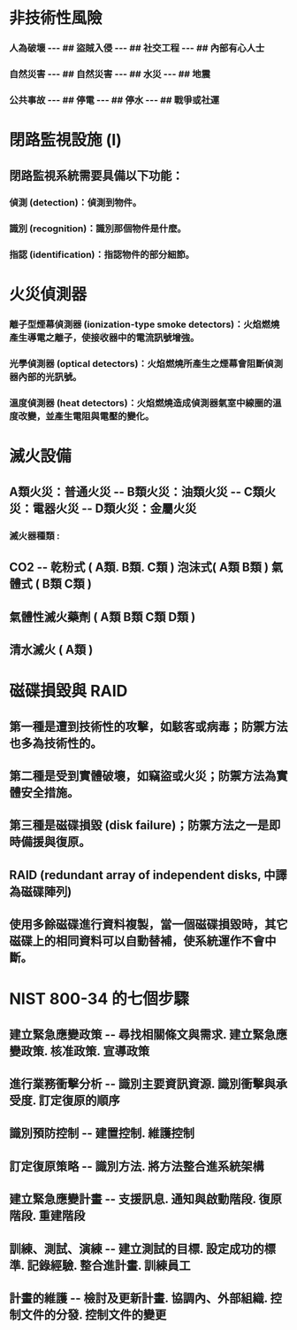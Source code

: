  # 非技術性風險

  ### 人為破壞 --- ## 盜賊入侵 --- ## 社交工程 --- ## 內部有心人士
  ### 自然災害 --- ## 自然災害 --- ## 水災 --- ## 地震
  ### 公共事故 --- ##	停電 ---	## 停水 ---	## 戰爭或社運

 # 閉路監視設施 (I)

 ## 閉路監視系統需要具備以下功能：
 
### 偵測 (detection)：偵測到物件。
### 識別 (recognition)：識別那個物件是什麼。
### 指認 (identification)：指認物件的部分細節。

# 火災偵測器 
### 離子型煙幕偵測器 (ionization-type smoke detectors)：火焰燃燒產生導電之離子，使接收器中的電流訊號增強。
### 光學偵測器 (optical detectors)：火焰燃燒所產生之煙幕會阻斷偵測器內部的光訊號。
### 溫度偵測器 (heat detectors)：火焰燃燒造成偵測器氣室中線圈的溫度改變，並產生電阻與電壓的變化。

# 滅火設備  
## A類火災：普通火災  -- B類火災：油類火災  -- C類火災：電器火災  --  D類火災：金屬火災 

### 滅火器種類 : 
## CO2 -- 乾粉式 ( A類. B類. C類 )  泡沫式( A類 B類 ) 氣體式 ( B類 C類 )
## 氣體性滅火藥劑 ( A類 B類 C類 D類 )
## 清水滅火 ( A類 )

# 磁碟損毀與 RAID

## 第一種是遭到技術性的攻擊，如駭客或病毒；防禦方法也多為技術性的。
## 第二種是受到實體破壞，如竊盜或火災；防禦方法為實體安全措施。
## 第三種是磁碟損毀 (disk failure)；防禦方法之一是即時備援與復原。

## RAID (redundant array of independent disks, 中譯為磁碟陣列) 
## 使用多餘磁碟進行資料複製，當一個磁碟損毀時，其它磁碟上的相同資料可以自動替補，使系統運作不會中斷。

# NIST 800-34 的七個步驟

## 建立緊急應變政策 --	尋找相關條文與需求.	建立緊急應變政策.	核准政策.	宣導政策
## 進行業務衝擊分析 -- 	識別主要資訊資源. 	識別衝擊與承受度. 	訂定復原的順序
## 識別預防控制 -- 	建置控制. 	維護控制
## 訂定復原策略 -- 	識別方法. 	將方法整合進系統架構
## 建立緊急應變計畫 -- 	支援訊息.	通知與啟動階段.	復原階段.	重建階段

## 訓練、測試、演練 -- 	建立測試的目標.	設定成功的標準.	記錄經驗.	整合進計畫.	訓練員工
## 計畫的維護 -- 	檢討及更新計畫.	協調內、外部組織.	控制文件的分發.	控制文件的變更






 

